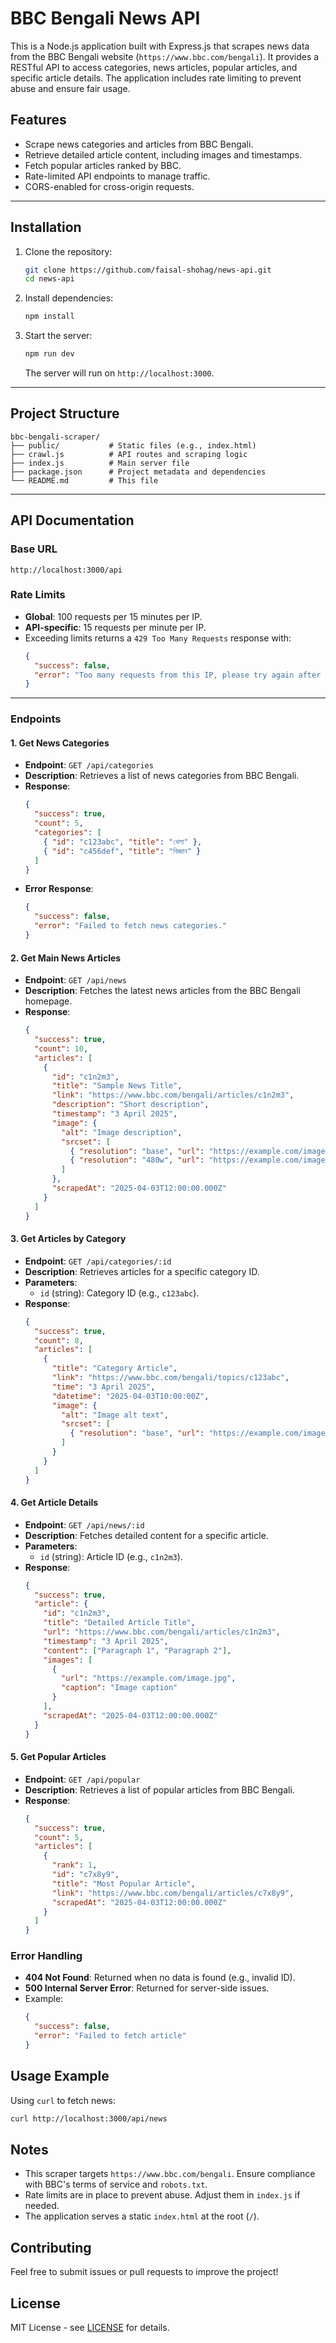 
# BBC Bengali News API

This is a Node.js application built with Express.js that scrapes news data from the BBC Bengali website (`https://www.bbc.com/bengali`). It provides a RESTful API to access categories, news articles, popular articles, and specific article details. The application includes rate limiting to prevent abuse and ensure fair usage.

## Features
- Scrape news categories and articles from BBC Bengali.
- Retrieve detailed article content, including images and timestamps.
- Fetch popular articles ranked by BBC.
- Rate-limited API endpoints to manage traffic.
- CORS-enabled for cross-origin requests.

---
## Installation
1. Clone the repository:
   ```bash
   git clone https://github.com/faisal-shohag/news-api.git
   cd news-api
   ```
2. Install dependencies:
   ```bash
   npm install
   ```
3. Start the server:
   ```bash
   npm run dev
   ```
   The server will run on `http://localhost:3000`.
---
## Project Structure
```
bbc-bengali-scraper/
├── public/           # Static files (e.g., index.html)
├── crawl.js          # API routes and scraping logic
├── index.js          # Main server file
├── package.json      # Project metadata and dependencies
└── README.md         # This file
```
---
## API Documentation

### Base URL
`http://localhost:3000/api`

### Rate Limits
- **Global**: 100 requests per 15 minutes per IP.
- **API-specific**: 15 requests per minute per IP.
- Exceeding limits returns a `429 Too Many Requests` response with:
  ```json
  {
    "success": false,
    "error": "Too many requests from this IP, please try again after 15 minutes."
  }
  ```
---
### Endpoints

#### 1. Get News Categories
- **Endpoint**: `GET /api/categories`
- **Description**: Retrieves a list of news categories from BBC Bengali.
- **Response**:
  ```json
  {
    "success": true,
    "count": 5,
    "categories": [
      { "id": "c123abc", "title": "খেলা" },
      { "id": "c456def", "title": "বিজ্ঞান" }
    ]
  }
  ```
- **Error Response**:
  ```json
  {
    "success": false,
    "error": "Failed to fetch news categories."
  }
  ```

#### 2. Get Main News Articles
- **Endpoint**: `GET /api/news`
- **Description**: Fetches the latest news articles from the BBC Bengali homepage.
- **Response**:
  ```json
  {
    "success": true,
    "count": 10,
    "articles": [
      {
        "id": "c1n2m3",
        "title": "Sample News Title",
        "link": "https://www.bbc.com/bengali/articles/c1n2m3",
        "description": "Short description",
        "timestamp": "3 April 2025",
        "image": {
          "alt": "Image description",
          "srcset": [
            { "resolution": "base", "url": "https://example.com/image.jpg" },
            { "resolution": "480w", "url": "https://example.com/image-480.jpg" }
          ]
        },
        "scrapedAt": "2025-04-03T12:00:00.000Z"
      }
    ]
  }
  ```

#### 3. Get Articles by Category
- **Endpoint**: `GET /api/categories/:id`
- **Description**: Retrieves articles for a specific category ID.
- **Parameters**:
  - `id` (string): Category ID (e.g., `c123abc`).
- **Response**:
  ```json
  {
    "success": true,
    "count": 8,
    "articles": [
      {
        "title": "Category Article",
        "link": "https://www.bbc.com/bengali/topics/c123abc",
        "time": "3 April 2025",
        "datetime": "2025-04-03T10:00:00Z",
        "image": {
          "alt": "Image alt text",
          "srcset": [
            { "resolution": "base", "url": "https://example.com/image.jpg" }
          ]
        }
      }
    ]
  }
  ```

#### 4. Get Article Details
- **Endpoint**: `GET /api/news/:id`
- **Description**: Fetches detailed content for a specific article.
- **Parameters**:
  - `id` (string): Article ID (e.g., `c1n2m3`).
- **Response**:
  ```json
  {
    "success": true,
    "article": {
      "id": "c1n2m3",
      "title": "Detailed Article Title",
      "url": "https://www.bbc.com/bengali/articles/c1n2m3",
      "timestamp": "3 April 2025",
      "content": ["Paragraph 1", "Paragraph 2"],
      "images": [
        {
          "url": "https://example.com/image.jpg",
          "caption": "Image caption"
        }
      ],
      "scrapedAt": "2025-04-03T12:00:00.000Z"
    }
  }
  ```

#### 5. Get Popular Articles
- **Endpoint**: `GET /api/popular`
- **Description**: Retrieves a list of popular articles from BBC Bengali.
- **Response**:
  ```json
  {
    "success": true,
    "count": 5,
    "articles": [
      {
        "rank": 1,
        "id": "c7x8y9",
        "title": "Most Popular Article",
        "link": "https://www.bbc.com/bengali/articles/c7x8y9",
        "scrapedAt": "2025-04-03T12:00:00.000Z"
      }
    ]
  }
  ```

### Error Handling
- **404 Not Found**: Returned when no data is found (e.g., invalid ID).
- **500 Internal Server Error**: Returned for server-side issues.
- Example:
  ```json
  {
    "success": false,
    "error": "Failed to fetch article"
  }
  ```

## Usage Example
Using `curl` to fetch news:
```bash
curl http://localhost:3000/api/news
```

## Notes
- This scraper targets `https://www.bbc.com/bengali`. Ensure compliance with BBC's terms of service and `robots.txt`.
- Rate limits are in place to prevent abuse. Adjust them in `index.js` if needed.
- The application serves a static `index.html` at the root (`/`).

## Contributing
Feel free to submit issues or pull requests to improve the project!

## License
MIT License - see [LICENSE](LICENSE) for details.

